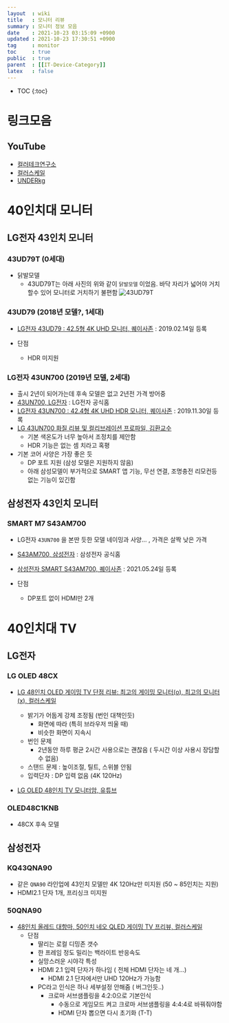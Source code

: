```yaml
---
layout  : wiki
title   : 모니터 리뷰 
summary : 모니터 정보 모음 
date    : 2021-10-23 03:15:09 +0900
updated : 2021-10-23 17:30:51 +0900
tag     : monitor 
toc     : true
public  : true
parent  : [[IT-Device-Category]] 
latex   : false
---
```

* TOC
{:toc}

# 링크모음

## YouTube

* [컬러테크연구소](https://www.youtube.com/channel/UCeFC96iyFz4K8NCiC0s9VUQ)
* [컬러스케일](https://www.youtube.com/channel/UCRqYpgUV0xPDWignRgTzp6g)
* [UNDERkg](https://www.youtube.com/c/Underkg/featured)

# 40인치대 모니터 

## LG전자 43인치 모니터

### 43UD79T (0세대)

* 닭발모델
  * 43UD79T는 아래 사진의 위와 같이 `닭발모델` 이었음. 바닥 자리가 넓어야 거치할수 있어 모니터로 거치하기 불편함 
  ![43UD79T](https://img2.quasarzone.co.kr/img/data/img/editor/1902/1902___1193059150.png)

### 43UD79 (2018년 모델?, 1세대)

* [LG전자 43UD79 : 42.5형 4K UHD 모니터, 퀘이사존](https://quasarzone.com/bbs/qc_qsz/views/224515) : 2019.02.14일 등록

* 단점
  * HDR 미지원 

### LG전자 43UN700 (2019년 모델, 2세대)

* 출시 2년이 되어가는데 후속 모델은 없고 2년전 가격 방어중
* [43UN700, LG전자](https://www.lge.co.kr/kr/business/product/common/redirectProductDetail.do?cateId1=CT00000695&prdId=MD00063131&cateId2=) : LG전자 공식홈
* [LG전자 43UN700 : 42.4형 4K UHD HDR 모니터, 퀘이사존](https://quasarzone.com/bbs/qc_qsz/views/343920) : 2019.11.30일 등록
* [LG 43UN700 화질 리뷰 및 컬리브레이션 프로파일, 김환교수](https://blog.naver.com/howardkim/222349214292)
  * 기본 색온도가 너무 높아서 조정치를 제안함 
  * HDR 기능은 없는 셈 치라고 혹평 
* 기본 코어 사양은 가장 좋은 듯
  * DP 포트 지원 (삼성 모델은 지원하지 않음)
  * 아래 삼성모델이 부가적으로 SMART 앱 기능, 무선 연결,  조명충전 리모컨등 없는 기능이 있긴함

## 삼성전자 43인치 모니터

### SMART M7 S43AM700

* LG전자 `43UN700` 을 본딴 듯한 모델 네이밍과 사양... , 가격은 살짝 낮은 가격 

* [S43AM700, 삼성전자](https://www.samsung.com/sec/monitors/smart-ls43am700ukxkr/LS43AM700UKXKR/) : 삼성전자 공식홈
* [삼성전자 SMART S43AM700, 퀘이사존](https://quasarzone.com/bbs/qn_report/views/238002) : 2021.05.24일 등록
* 단점
  * DP포트 없이 HDMI만 2개

# 40인치대 TV

## LG전자

### LG OLED 48CX

* [LG 48인치 OLED 게이밍 TV 단점 리뷰: 최고의 게이밍 모니터(o), 최고의 모니터(x), 컬러스케일](https://youtu.be/O01nhRNIfOg)
  * 밝기가 어둡게 강제 조정됨 (번인 대책인듯) 
    * 화면에 따라 (특히 브라우저 띄울 때) 
    * 비슷한 화면이 지속시 
  * 번인 문제
    * 2년동안 하루 평균 2시간 사용으로는 괜찮음 ( 두시간 이상 사용시 장담할 수 없음)
  * 스탠드 문제 : 높이조절, 틸트, 스위블 안됨
  * 입력단자 : DP 입력 없음 (4K 120Hz)

* [LG OLED 48인치 TV 모니터암, 유튜브](https://youtu.be/uLBD8qYoII4)

###  OLED48C1KNB

* 48CX 후속 모델

## 삼성전자

### KQ43QNA90

* 같은 `QNA90` 라인업에 43인치 모델만 4K 120Hz만 미지원 (50 ~ 85인치는 지원)
* HDMI2.1 단자 1개, 프리싱크 미지원

### 50QNA90 

* [48인치 올레드 대항마, 50인치 네오 QLED 게이밍 TV 프리뷰, 컬러스케일](https://youtu.be/dhCRba_jZW0)
  * 단점
    * 딸리는 로컬 디밍존 갯수 
    * 한 프레임 정도 밀리는 백라이트 반응속도
    * 실망스러운 시야각 특성
    * HDMI 2.1 입력 단자가 하나임 ( 전체 HDMI 단자는 네 개...)
      * HDMI 2.1 단자에서만 UHD 120Hz가 가능함
    * PC라고 인식은 하나 세부설정 안해줌 ( 버그인듯..)
      * 크로마 서브샘플링을 4:2:0으로 기본인식
        * 수동으로 게임모드 켜고 크로마 서브샘플링을 4:4:4로 바꿔줘야함
        * HDMI 단자 뽑으면 다시 초기화 (T-T)
